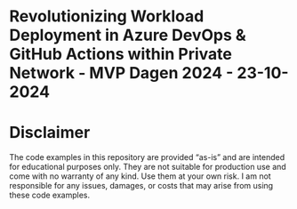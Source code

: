 <!-- BEGIN_TF_DOCS -->
<!-- Run `terraform-docs .\private-networking -c .\private-networking\terraform-docs.yml --output-file ..\README.md` to generate the README.md file.-->
# Revolutionizing Workload Deployment in Azure DevOps & GitHub Actions within Private Network - MVP Dagen 2024 - 23-10-2024


# Disclaimer
The code examples in this repository are provided “as-is” and are intended for educational purposes only. They are not suitable for production use and come with no warranty of any kind. Use them at your own risk. I am not responsible for any issues, damages, or costs that may arise from using these code examples.
<!-- END_TF_DOCS -->